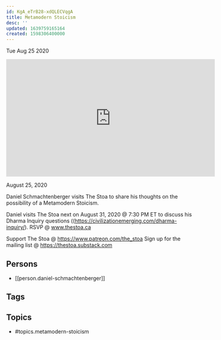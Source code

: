 ```yaml
---
id: KgA_eTrB28-xdQLECVqgA
title: Metamodern Stoicism
desc: ''
updated: 1639759165164
created: 1598306400000
---
```





Tue Aug 25 2020

<iframe width="560" height="315" src="https://www.youtube.com/embed/jUn7_85R0M4" title="Metamodern Stoicism w/ Daniel Schmachtenberger" frameborder="0" allow="accelerometer; autoplay; clipboard-write; encrypted-media; gyroscope; picture-in-picture" allowfullscreen ></iframe>

August 25, 2020

Daniel Schmachtenberger visits The Stoa to share his thoughts on the possibility of a Metamodern Stoicism.

Daniel visits The Stoa next on August 31, 2020 @ 7:30 PM ET to discuss his Dharma Inquiry questions ((https://civilizationemerging.com/dharma-inquiry/). RSVP @ www.thestoa.ca

Support The Stoa @ https://www.patreon.com/the_stoa
Sign up for the mailing list @ https://thestoa.substack.com

## Persons

- [[person.daniel-schmachtenberger]]

## Tags



## Topics

- #topics.metamodern-stoicism

